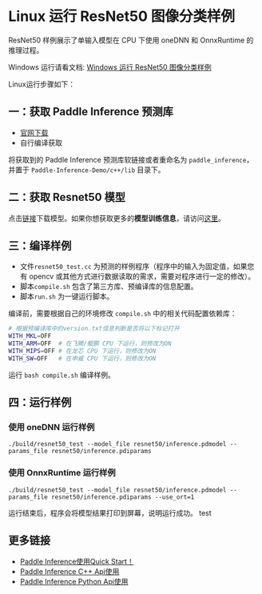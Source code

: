 # Linux 运行 ResNet50 图像分类样例

ResNet50 样例展示了单输入模型在 CPU 下使用 oneDNN 和 OnnxRuntime 的推理过程。

Windows 运行请看文档: [Windows 运行 ResNet50 图像分类样例](Windows.md)

Linux运行步骤如下：

## 一：获取 Paddle Inference 预测库

- [官网下载](https://www.paddlepaddle.org.cn/documentation/docs/zh/advanced_guide/inference_deployment/inference/build_and_install_lib_cn.html)
- 自行编译获取

将获取到的 Paddle Inference 预测库软链接或者重命名为 `paddle_inference`，并置于 `Paddle-Inference-Demo/c++/lib` 目录下。

## 二：获取 Resnet50 模型

点击[链接](https://paddle-inference-dist.bj.bcebos.com/Paddle-Inference-Demo/resnet50.tgz)下载模型。如果你想获取更多的**模型训练信息**，请访问[这里](https://github.com/PaddlePaddle/PaddleClas)。

## 三：编译样例
 
- 文件`resnet50_test.cc` 为预测的样例程序（程序中的输入为固定值，如果您有 opencv 或其他方式进行数据读取的需求，需要对程序进行一定的修改）。    
- 脚本`compile.sh` 包含了第三方库、预编译库的信息配置。  
- 脚本`run.sh` 为一键运行脚本。

编译前，需要根据自己的环境修改 `compile.sh` 中的相关代码配置依赖库：

```bash
# 根据预编译库中的version.txt信息判断是否将以下标记打开
WITH_MKL=OFF
WITH_ARM=OFF  # 在飞腾/鲲鹏 CPU 下运行，则修改为ON
WITH_MIPS=OFF # 在龙芯 CPU 下运行，则修改为ON
WITH_SW=OFF   # 在申威 CPU 下运行，则修改为ON
```

运行 `bash compile.sh` 编译样例。

## 四：运行样例

### 使用 oneDNN 运行样例
```shell
./build/resnet50_test --model_file resnet50/inference.pdmodel --params_file resnet50/inference.pdiparams
```

### 使用 OnnxRuntime 运行样例
```shell
./build/resnet50_test --model_file resnet50/inference.pdmodel --params_file resnet50/inference.pdiparams --use_ort=1
```

运行结束后，程序会将模型结果打印到屏幕，说明运行成功。
test
## 更多链接
- [Paddle Inference使用Quick Start！](https://paddle-inference.readthedocs.io/en/latest/introduction/quick_start.html)
- [Paddle Inference C++ Api使用](https://paddle-inference.readthedocs.io/en/latest/api_reference/cxx_api_index.html)
- [Paddle Inference Python Api使用](https://paddle-inference.readthedocs.io/en/latest/api_reference/python_api_index.html)
